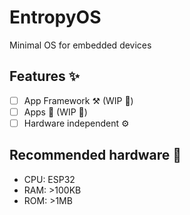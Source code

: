 # EntropyOS
Minimal OS for embedded devices


## Features ✨
- [ ] App Framework ⚒️ (WIP 🚧)
- [ ] Apps 🔮 (WIP 🚧)
- [ ] Hardware independent ⚙️

## Recommended hardware 💾
- CPU: ESP32
- RAM: >100KB
- ROM: >1MB